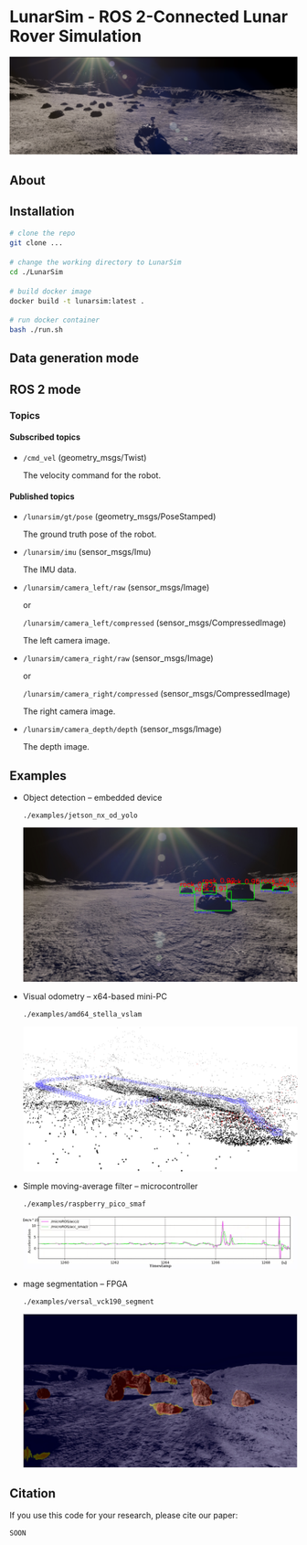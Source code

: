 # LunarSim -  ROS 2-Connected Lunar Rover Simulation

![header](./README_FILES/header.png)

## About


## Installation

```bash
# clone the repo
git clone ...

# change the working directory to LunarSim
cd ./LunarSim

# build docker image
docker build -t lunarsim:latest .

# run docker container
bash ./run.sh
```

## Data generation mode

## ROS 2 mode

### Topics

#### Subscribed topics

* `/cmd_vel` (geometry_msgs/Twist)

    The velocity command for the robot.

#### Published topics

* `/lunarsim/gt/pose` (geometry_msgs/PoseStamped)

    The ground truth pose of the robot.

* `/lunarsim/imu` (sensor_msgs/Imu)

    The IMU data.

* `/lunarsim/camera_left/raw` (sensor_msgs/Image)

    or

   `/lunarsim/camera_left/compressed` (sensor_msgs/CompressedImage)

    The left camera image.

* `/lunarsim/camera_right/raw` (sensor_msgs/Image)

    or

   `/lunarsim/camera_right/compressed` (sensor_msgs/CompressedImage)

    The right camera image.
    
* `/lunarsim/camera_depth/depth` (sensor_msgs/Image)

    The depth image.


## Examples

* Object detection – embedded device

    ```
    ./examples/jetson_nx_od_yolo
    ```

    ![object_detection](./examples/jetson_nx_od_yolo/lunarsim_od_jestson_result.png)

* Visual odometry – x64-based mini-PC

    ```
    ./examples/amd64_stella_vslam
    ```

    ![visual_odometry](./examples/amd64_stella_vslam/lunarsim_traj_points.png)

* Simple moving-average filter – microcontroller

    ```
    ./examples/raspberry_pico_smaf
    ```

    ![moving_average](./examples/raspberry_pico_smaf/lunarsim_smf_rpi_z.png)

* mage segmentation – FPGA

    ```
    ./examples/versal_vck190_segment
    ```

    ![image_segmentation](./examples/versal_vck190_segment/lunarsim_seg_fpga_result.png)

## Citation

If you use this code for your research, please cite our paper:

```
SOON
```
